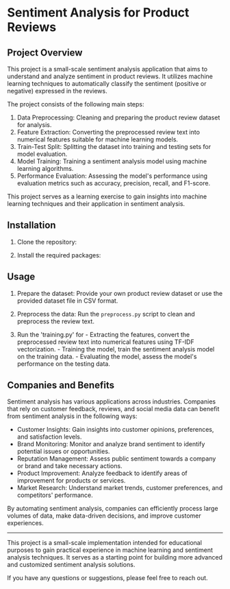 # Sentiment Analysis for Product Reviews

## Project Overview

This project is a small-scale sentiment analysis application that aims to understand and analyze sentiment in product reviews. It utilizes machine learning techniques to automatically classify the sentiment (positive or negative) expressed in the reviews.

The project consists of the following main steps:

1. Data Preprocessing: Cleaning and preparing the product review dataset for analysis.
2. Feature Extraction: Converting the preprocessed review text into numerical features suitable for machine learning models.
3. Train-Test Split: Splitting the dataset into training and testing sets for model evaluation.
4. Model Training: Training a sentiment analysis model using machine learning algorithms.
5. Performance Evaluation: Assessing the model's performance using evaluation metrics such as accuracy, precision, recall, and F1-score.

This project serves as a learning exercise to gain insights into machine learning techniques and their application in sentiment analysis.

## Installation

1. Clone the repository:

2. Install the required packages:


## Usage

1. Prepare the dataset: Provide your own product review dataset or use the provided dataset file in CSV format.

2. Preprocess the data: Run the `preprocess.py` script to clean and preprocess the review text.

3. Run the 'training.py' for
        - Extracting the features, convert the preprocessed review text into numerical features using TF-IDF vectorization.
        - Training the model, train the sentiment analysis model on the training data.
        - Evaluating the model, assess the model's performance on the testing data.


## Companies and Benefits

Sentiment analysis has various applications across industries. Companies that rely on customer feedback, reviews, and social media data can benefit from sentiment analysis in the following ways:

- Customer Insights: Gain insights into customer opinions, preferences, and satisfaction levels.
- Brand Monitoring: Monitor and analyze brand sentiment to identify potential issues or opportunities.
- Reputation Management: Assess public sentiment towards a company or brand and take necessary actions.
- Product Improvement: Analyze feedback to identify areas of improvement for products or services.
- Market Research: Understand market trends, customer preferences, and competitors' performance.

By automating sentiment analysis, companies can efficiently process large volumes of data, make data-driven decisions, and improve customer experiences.

---

This project is a small-scale implementation intended for educational purposes to gain practical experience in machine learning and sentiment analysis techniques. It serves as a starting point for building more advanced and customized sentiment analysis solutions.

If you have any questions or suggestions, please feel free to reach out.


